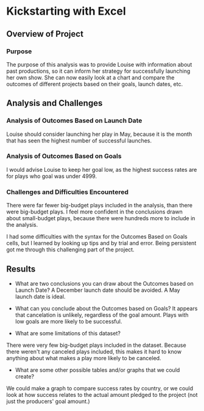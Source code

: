 # Kickstarting with Excel

## Overview of Project

### Purpose

The purpose of this analysis was to provide Louise with information about past productions, so it can inform her strategy for successfully launching her own show.
She can now easily look at a chart and compare the outcomes of different projects based on their goals, launch dates, etc. 

## Analysis and Challenges

### Analysis of Outcomes Based on Launch Date

Louise should consider launching her play in May, because it is the month that has seen the highest number of successful launches.

### Analysis of Outcomes Based on Goals

I would advise Louise to keep her goal low, as the highest success rates are for plays who goal was under 4999.  

### Challenges and Difficulties Encountered

There were far fewer big-budget plays included in the analysis, than there were big-budget plays.  I feel more confident in the conclusions drawn about small-budget plays, because there were hundreds more to include in the analysis.

I had some difficulties with the syntax for the Outcomes Based on Goals cells, but I learned by looking up tips and by trial and error.  Being persistent got me through this challenging part of the project.

## Results

- What are two conclusions you can draw about the Outcomes based on Launch Date?
A December launch date should be avoided. A May launch date is ideal.

- What can you conclude about the Outcomes based on Goals?
It appears that cancelation is unlikely, regardless of the goal amount.  Plays with low goals are more likely to be successful.

- What are some limitations of this dataset?

There were very few big-budget plays included in the dataset.  Because there weren't any canceled plays included, this makes it hard to know anything about what makes a play more likely to be canceled.

- What are some other possible tables and/or graphs that we could create?

We could make a graph to compare success rates by country, or we could look at how success relates to the actual amount pledged to the project (not just the producers' goal amount.)
